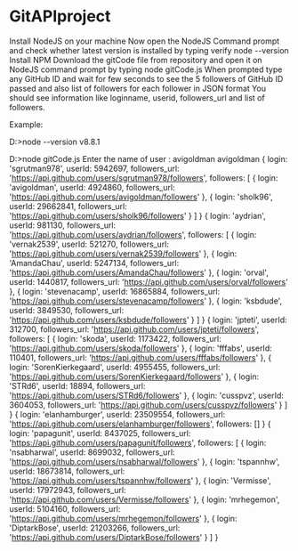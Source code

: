# GitAPIproject

Install NodeJS on your machine
Now open the NodeJS Command prompt and check whether latest version is installed by typing verify node --version
Install NPM
Download the gitCode file from repository and open it on NodeJS command prompt by typing node gitCode.js
When prompted type any GitHub ID and wait for few seconds to see the 5 followers of GitHub ID passed and also list of followers for each follower in JSON format
You should see information like loginname, userid, followers_url and list of followers.

Example:

D:\>node --version
v8.8.1

D:\>node gitCode.js
Enter the name of user : avigoldman
avigoldman
{ login: 'sgrutman978',
  userId: 5942697,
  followers_url: 'https://api.github.com/users/sgrutman978/followers',
  followers:
   [ { login: 'avigoldman',
       userId: 4924860,
       followers_url: 'https://api.github.com/users/avigoldman/followers' },
     { login: 'sholk96',
       userId: 29662841,
       followers_url: 'https://api.github.com/users/sholk96/followers' } ] }
{ login: 'aydrian',
  userId: 981130,
  followers_url: 'https://api.github.com/users/aydrian/followers',
  followers:
   [ { login: 'vernak2539',
       userId: 521270,
       followers_url: 'https://api.github.com/users/vernak2539/followers' },
     { login: 'AmandaChau',
       userId: 5247134,
       followers_url: 'https://api.github.com/users/AmandaChau/followers' },
     { login: 'orval',
       userId: 1440817,
       followers_url: 'https://api.github.com/users/orval/followers' },
     { login: 'stevenacamp',
       userId: 16865884,
       followers_url: 'https://api.github.com/users/stevenacamp/followers' },
     { login: 'ksbdude',
       userId: 3849530,
       followers_url: 'https://api.github.com/users/ksbdude/followers' } ] }
{ login: 'jpteti',
  userId: 312700,
  followers_url: 'https://api.github.com/users/jpteti/followers',
  followers:
   [ { login: 'skoda',
       userId: 1173422,
       followers_url: 'https://api.github.com/users/skoda/followers' },
     { login: 'fffabs',
       userId: 110401,
       followers_url: 'https://api.github.com/users/fffabs/followers' },
     { login: 'SorenKierkegaard',
       userId: 4955455,
       followers_url: 'https://api.github.com/users/SorenKierkegaard/followers'
},
     { login: 'STRd6',
       userId: 18894,
       followers_url: 'https://api.github.com/users/STRd6/followers' },
     { login: 'cusspvz',
       userId: 3604053,
       followers_url: 'https://api.github.com/users/cusspvz/followers' } ] }
{ login: 'elanhamburger',
  userId: 23509554,
  followers_url: 'https://api.github.com/users/elanhamburger/followers',
  followers: [] }
{ login: 'papagunit',
  userId: 8437025,
  followers_url: 'https://api.github.com/users/papagunit/followers',
  followers:
   [ { login: 'nsabharwal',
       userId: 8699032,
       followers_url: 'https://api.github.com/users/nsabharwal/followers' },
     { login: 'tspannhw',
       userId: 18673814,
       followers_url: 'https://api.github.com/users/tspannhw/followers' },
     { login: 'Vermisse',
       userId: 17972943,
       followers_url: 'https://api.github.com/users/Vermisse/followers' },
     { login: 'mrhegemon',
       userId: 5104160,
       followers_url: 'https://api.github.com/users/mrhegemon/followers' },
     { login: 'DiptarkBose',
       userId: 21203266,
       followers_url: 'https://api.github.com/users/DiptarkBose/followers' } ] }


